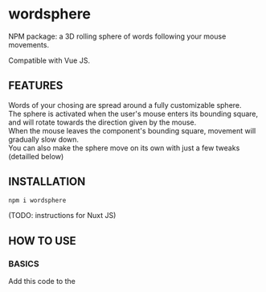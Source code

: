 # wordsphere
NPM package: a 3D rolling sphere of words following your mouse movements.

Compatible with Vue JS.



## FEATURES
Words of your chosing are spread around a fully customizable sphere.\
The sphere is activated when the user's mouse enters its bounding square, and will rotate towards the direction given by the mouse.\
When the mouse leaves the component's bounding square, movement will gradually slow down.\
You can also make the sphere move on its own with just a few tweaks (detailled below)


## INSTALLATION

```bash
npm i wordsphere
```

(TODO: instructions for Nuxt JS)

## HOW TO USE

### BASICS

Add this code to the *<script>* part of your Vue file

```js
import WordSphere from 'wordsphere';

export default {
  components: {
    WordSphere
  }
}
```

<br />

And, in the HTML part, add it almost like any other Vue component, just with a few twists:

```html
<WordSphere :items_list="['Your', 'words', 'here', 'make', 'that', 'list', 'long', 'if', 'you', 'want']"/>
```

We will discuss the input props of the component in more details below, but *items\_list* is non-optional.

<br />

### CUSTOMIZE WITH INPUT PROPERTIES / PROPS

Here is the full list of props you can customize:

#### 1. items\_list

Type: `Array`\
Array of strings, the list of words you want to include in the sphere

#### 2. radius

Type: `Number`\
Unit: `REM`\
Radius of the sphere

#### 3. text\_color

Type: `String`\
Color of the words in the sphere

#### 4. font\_size\_max

Type: `Number`\
Unit: `REM`\
Font size when a word is at the closest point to the user.\
*NOTE: the font size of words furthest behind will be half of that* 

#### 5. blur\_max

Type: `Number`\
Unit: `REM`\
Blur when a word is at the furthest point from user

#### 6. update\_interval

Type: `Number`\
Unit: `milliseconds`\
IMPORTANT: change THIS prop to modify movement speed. The higher the interval, the faster

7. #### extra\_padding

Type: `Number`\
Unit: `REM`\
Padding around the sphere, in which mouse movement is still listened to

<br />

Overall, if you want to specify all props, this would be the result when calling the component:

```html
<WordSphere 
	:items_list="['Your', 'words', 'here', 'make', 'that', 'list', 'long', 'if', 'you', 'want']"
	:radius="12
	:text_color="'#00FFEA'"
	:font_size_max="2"
	:blur_max="0.1"
	:update_interval="15"
	:extra_padding="2"
	/>
```
<br />

### AUTONOMOUS MOVEMENT

You wish the sphere could move on its own when becoming visible?\
Well my friend, wish no more! Here's how to do it:

#### STEP 1: Add an id and ref to the component

```html
<WordSphere id="id_sphere_object" ref="ref_sphere_object"
      :items_list="['1', '2', '3', '4', '5', '6', '7', '8']"
      :radius="10"
      :text_color="'black'"
      :font_size_max="2"/>
```

#### STEP 2: Add this piece of script

Inside of *export default* within *<script>*

```js
mounted(){
	window.addEventListener("scroll", this.onScroll);
},
methods: {
	onScroll(e) {
		// if the sphere becomes visible
		if (document.getElementById("id_sphere_object").getBoundingClientRect().top <= window.innerHeight){
			this.$refs.ref_sphere_object.start_autonomous_move();
			window.removeEventListener("scroll", this.onScroll);
		}
	},
}
```

My code is based on scroll, but you can of course do your own tweaks to activate autonomous move based on another type of event!

<br />

## LICENSE

Copyright 2022 Ilan Azoulay

Permission is hereby granted, free of charge, to any person obtaining a copy of this software and associated documentation files (the "Software"), 
to deal in the Software without restriction, including without limitation the rights to use, copy, modify, merge, publish, distribute, sublicense, 
and/or sell copies of the Software, and to permit persons to whom the Software is furnished to do so, subject to the following conditions:

The above copyright notice and this permission notice shall be included in all copies or substantial portions of the Software.

THE SOFTWARE IS PROVIDED "AS IS", WITHOUT WARRANTY OF ANY KIND, EXPRESS OR IMPLIED, INCLUDING BUT NOT LIMITED TO THE WARRANTIES OF MERCHANTABILITY, 
FITNESS FOR A PARTICULAR PURPOSE AND NONINFRINGEMENT. IN NO EVENT SHALL THE AUTHORS OR COPYRIGHT HOLDERS BE LIABLE FOR ANY CLAIM, DAMAGES OR OTHER LIABILITY, 
WHETHER IN AN ACTION OF CONTRACT, TORT OR OTHERWISE, ARISING FROM, OUT OF OR IN CONNECTION WITH THE SOFTWARE OR THE USE OR OTHER DEALINGS IN THE SOFTWARE.
